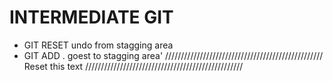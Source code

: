 # INTERMEDIATE GIT
- GIT RESET         undo from stagging area
- GIT ADD .         goest to stagging area'
//////////////////////////////////////////////////
Reset this text
//////////////////////////////////////////////////